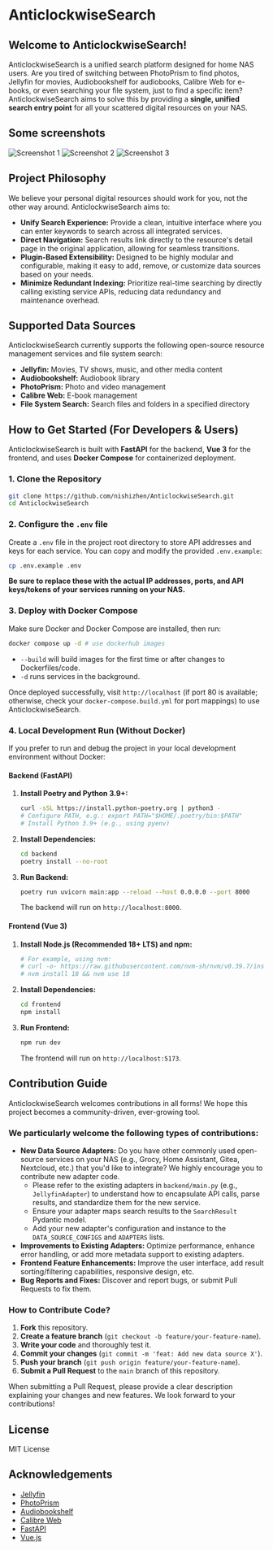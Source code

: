 # AnticlockwiseSearch

## Welcome to AnticlockwiseSearch\!

AnticlockwiseSearch is a unified search platform designed for home NAS users. Are you tired of switching between PhotoPrism to find photos, Jellyfin for movies, Audiobookshelf for audiobooks, Calibre Web for e-books, or even searching your file system, just to find a specific item? AnticlockwiseSearch aims to solve this by providing a **single, unified search entry point** for all your scattered digital resources on your NAS.

## Some screenshots

![Screenshot 1](https://github.com/nishizhen/AnticlockwiseSearch/blob/main/screenshots/1.png)
![Screenshot 2](https://github.com/nishizhen/AnticlockwiseSearch/blob/main/screenshots/2.png)
![Screenshot 3](https://github.com/nishizhen/AnticlockwiseSearch/blob/main/screenshots/3.png)

## Project Philosophy

We believe your personal digital resources should work for you, not the other way around. AnticlockwiseSearch aims to:

  * **Unify Search Experience:** Provide a clean, intuitive interface where you can enter keywords to search across all integrated services.
  * **Direct Navigation:** Search results link directly to the resource's detail page in the original application, allowing for seamless transitions.
  * **Plugin-Based Extensibility:** Designed to be highly modular and configurable, making it easy to add, remove, or customize data sources based on your needs.
  * **Minimize Redundant Indexing:** Prioritize real-time searching by directly calling existing service APIs, reducing data redundancy and maintenance overhead.

## Supported Data Sources

AnticlockwiseSearch currently supports the following open-source resource management services and file system search:

  * **Jellyfin:** Movies, TV shows, music, and other media content
  * **Audiobookshelf:** Audiobook library
  * **PhotoPrism:** Photo and video management
  * **Calibre Web:** E-book management
  * **File System Search:** Search files and folders in a specified directory

## How to Get Started (For Developers & Users)

AnticlockwiseSearch is built with **FastAPI** for the backend, **Vue 3** for the frontend, and uses **Docker Compose** for containerized deployment.

### 1\. Clone the Repository

```bash
git clone https://github.com/nishizhen/AnticlockwiseSearch.git
cd AnticlockwiseSearch
```

### 2\. Configure the `.env` file

Create a `.env` file in the project root directory to store API addresses and keys for each service. You can copy and modify the provided `.env.example`:

```bash
cp .env.example .env
```

**Be sure to replace these with the actual IP addresses, ports, and API keys/tokens of your services running on your NAS.**

### 3\. Deploy with Docker Compose

Make sure Docker and Docker Compose are installed, then run:

```bash
docker compose up -d # use dockerhub images
```

  * `--build` will build images for the first time or after changes to Dockerfiles/code.
  * `-d` runs services in the background.

Once deployed successfully, visit `http://localhost` (if port 80 is available; otherwise, check your `docker-compose.build.yml` for port mappings) to use AnticlockwiseSearch.

### 4\. Local Development Run (Without Docker)

If you prefer to run and debug the project in your local development environment without Docker:

#### Backend (FastAPI)

1.  **Install Poetry and Python 3.9+:**
    ```bash
    curl -sSL https://install.python-poetry.org | python3 -
    # Configure PATH, e.g.: export PATH="$HOME/.poetry/bin:$PATH"
    # Install Python 3.9+ (e.g., using pyenv)
    ```
2.  **Install Dependencies:**
    ```bash
    cd backend
    poetry install --no-root
    ```
3.  **Run Backend:**
    ```bash
    poetry run uvicorn main:app --reload --host 0.0.0.0 --port 8000
    ```
    The backend will run on `http://localhost:8000`.

#### Frontend (Vue 3)

1.  **Install Node.js (Recommended 18+ LTS) and npm:**
    ```bash
    # For example, using nvm:
    # curl -o- https://raw.githubusercontent.com/nvm-sh/nvm/v0.39.7/install.sh | bash
    # nvm install 18 && nvm use 18
    ```
2.  **Install Dependencies:**
    ```bash
    cd frontend
    npm install
    ```
3.  **Run Frontend:**
    ```bash
    npm run dev
    ```
    The frontend will run on `http://localhost:5173`.


## Contribution Guide

AnticlockwiseSearch welcomes contributions in all forms\! We hope this project becomes a community-driven, ever-growing tool.

### We particularly welcome the following types of contributions:

  * **New Data Source Adapters:** Do you have other commonly used open-source services on your NAS (e.g., Grocy, Home Assistant, Gitea, Nextcloud, etc.) that you'd like to integrate? We highly encourage you to contribute new adapter code.
      * Please refer to the existing adapters in `backend/main.py` (e.g., `JellyfinAdapter`) to understand how to encapsulate API calls, parse results, and standardize them for the new service.
      * Ensure your adapter maps search results to the `SearchResult` Pydantic model.
      * Add your new adapter's configuration and instance to the `DATA_SOURCE_CONFIGS` and `ADAPTERS` lists.
  * **Improvements to Existing Adapters:** Optimize performance, enhance error handling, or add more metadata support to existing adapters.
  * **Frontend Feature Enhancements:** Improve the user interface, add result sorting/filtering capabilities, responsive design, etc.
  * **Bug Reports and Fixes:** Discover and report bugs, or submit Pull Requests to fix them.

### How to Contribute Code?

1.  **Fork** this repository.
2.  **Create a feature branch** (`git checkout -b feature/your-feature-name`).
3.  **Write your code** and thoroughly test it.
4.  **Commit your changes** (`git commit -m 'feat: Add new data source X'`).
5.  **Push your branch** (`git push origin feature/your-feature-name`).
6.  **Submit a Pull Request** to the `main` branch of this repository.

When submitting a Pull Request, please provide a clear description explaining your changes and new features. We look forward to your contributions\!

## License

MIT License

## Acknowledgements

- [Jellyfin](https://jellyfin.org/)
- [PhotoPrism](https://photoprism.app/)
- [Audiobookshelf](https://www.audiobookshelf.org/)
- [Calibre Web](https://github.com/janeczku/calibre-web)
- [FastAPI](https://fastapi.tiangolo.com/)
- [Vue.js](https://vuejs.org/)